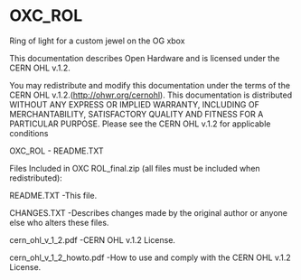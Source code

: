 # OXC_ROL
Ring of light for a custom jewel on the OG xbox

This documentation describes Open Hardware and is licensed under the CERN OHL v.1.2.

You may redistribute and modify this documentation under the terms of the CERN OHL v.1.2.(http://ohwr.org/cernohl). This documentation is distributed WITHOUT ANY EXPRESS OR IMPLIED WARRANTY, INCLUDING OF MERCHANTABILITY, SATISFACTORY QUALITY AND FITNESS FOR A PARTICULAR PURPOSE. Please see the CERN OHL v.1.2 for applicable conditions

OXC_ROL - README.TXT

Files Included in OXC ROL_final.zip (all files must be included when redistributed):

README.TXT -This file.

CHANGES.TXT -Describes changes made by the original author or anyone else who alters these files.

cern_ohl_v_1_2.pdf -CERN OHL v.1.2 License.

cern_ohl_v_1_2_howto.pdf -How to use and comply with the CERN OHL v.1.2 License.
